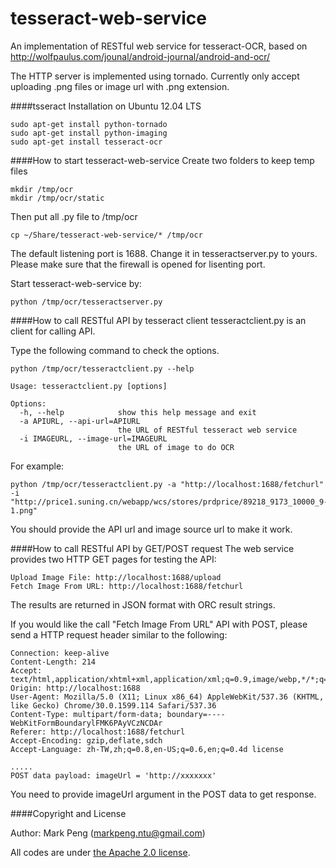 tesseract-web-service
=====================

An implementation of RESTful web service for tesseract-OCR, based on http://wolfpaulus.com/jounal/android-journal/android-and-ocr/

The HTTP server is implemented using tornado.
Currently only accept uploading .png files or image url with .png extension.


####tsseract Installation on Ubuntu 12.04 LTS

    sudo apt-get install python-tornado
    sudo apt-get install python-imaging
    sudo apt-get install tesseract-ocr


####How to start tesseract-web-service
Create two folders to keep temp files

    mkdir /tmp/ocr
    mkdir /tmp/ocr/static

Then put all .py file to /tmp/ocr

    cp ~/Share/tesseract-web-service/* /tmp/ocr

The default listening port is 1688. Change it in tesseractserver.py to yours.
Please make sure that the firewall is opened for lisenting port.

Start tesseract-web-service by:

    python /tmp/ocr/tesseractserver.py 
    
####How to call RESTful API by tesseract client
tesseractclient.py is an client for calling API.

Type the following command to check the options.

    python /tmp/ocr/tesseractclient.py --help
    
    Usage: tesseractclient.py [options]

    Options:
      -h, --help            show this help message and exit
      -a APIURL, --api-url=APIURL
                            the URL of RESTful tesseract web service
      -i IMAGEURL, --image-url=IMAGEURL
                            the URL of image to do OCR


For example:

    python /tmp/ocr/tesseractclient.py -a "http://localhost:1688/fetchurl" -i "http://price1.suning.cn/webapp/wcs/stores/prdprice/89218_9173_10000_9-1.png"

You should provide the API url and image source url to make it work.

####How to call RESTful API by GET/POST request
The web service provides two HTTP GET pages for testing the API:

    Upload Image File: http://localhost:1688/upload
    Fetch Image From URL: http://localhost:1688/fetchurl

The results are returned in JSON format with ORC result strings.


If you would like the call "Fetch Image From URL" API with POST, please send a HTTP request header similar to the following:

    Connection: keep-alive
    Content-Length: 214
    Accept: text/html,application/xhtml+xml,application/xml;q=0.9,image/webp,*/*;q=0.8
    Origin: http://localhost:1688
    User-Agent: Mozilla/5.0 (X11; Linux x86_64) AppleWebKit/537.36 (KHTML, like Gecko) Chrome/30.0.1599.114 Safari/537.36
    Content-Type: multipart/form-data; boundary=----WebKitFormBoundarylFMK6PAyVCzNCDAr
    Referer: http://localhost:1688/fetchurl
    Accept-Encoding: gzip,deflate,sdch
    Accept-Language: zh-TW,zh;q=0.8,en-US;q=0.6,en;q=0.4d license
    
    .....
    POST data payload: imageUrl = 'http://xxxxxxx'


You need to provide imageUrl argument in the POST data to get response.


####Copyright and License

Author: Mark Peng (markpeng.ntu@gmail.com)

All codes are under [the Apache 2.0 license](LICENSE).






    





